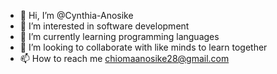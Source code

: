- 👋 Hi, I’m @Cynthia-Anosike
- 👀 I’m interested in software development
- 🌱 I’m currently learning programming languages 
- 💞️ I’m looking to collaborate with like minds to learn together
- 📫 How to reach me chiomaanosike28@gmail.com

<!---
Cynthia-Anosike/Cynthia-Anosike is a ✨ special ✨ repository because its `README.md` (this file) appears on your GitHub profile.
You can click the Preview link to take a look at your changes.
--->
